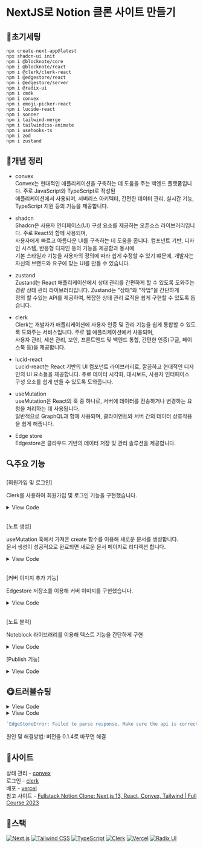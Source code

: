 # NextJS로 Notion 클론 사이트 만들기

## 🔧초기세팅   
`npx create-next-app@latest`   
`npx shadcn-ui init`   
`npm i @blocknote/core`   
`npm i @blocknote/react`   
`npm i @clerk/clerk-react`   
`npm i @edgestore/react`   
`npm i @edgestore/server`   
`npm i @radix-ui`   
`npm i cmdk`   
`npm i convex`   
`npm i emoji-picker-react`   
`npm i lucide-react`   
`npm i sonner`   
`npm i tailwind-merge`   
`npm i tailwindcss-animate`   
`npm i usehooks-ts`   
`npm i zod`   
`npm i zustand`   

## 🧾개념 정리   
- convex   
Convex는 현대적인 애플리케이션을 구축하는 데 도움을 주는 백엔드 플랫폼입니다. 주로 JavaScript와 TypeScript로 작성된   
애플리케이션에서 사용되며, 서버리스 아키텍터, 간편한 데이터 관리, 실시간 기능, TypeScript 지원 등의 기능을 제공합니다.   

- shadcn   
Shadcn은 사용자 인터페이스(UI) 구성 요소를 제공하는 오픈소스 라이브러리입니다. 주로 React와 함께 사용되며,   
사용자에게 빠르고 아름다운 UI를 구축하는 데 도움을 줍니다. 컴포넌트 기반, 디자인 시스템, 반응형 디자인 등의 기능을 제공함과 동시에   
기본 스타일과 기능을 사용자의 정의에 따라 쉽게 수정할 수 있기 떄문에, 개발자는 자신의 브랜드와 요구에 맞는 UI를 만들 수 있습니다.   

- zustand   
Zustand는 React 애플리케이션에서 상태 관리를 간편하게 할 수 있도록 도와주는 경량 상태 관리 라이브러리입니다. Zustand는 "상태"와 "작업"을 간단하게   
정의 할 수있는 API를 제공하여, 복잡한 상태 관리 로직을 쉽게 구현할 수 있도록 돕습니다.   

- clerk   
Clerk는 개발자가 애플리케이션에 사용자 인증 및 관리 기능을 쉽게 통합할 수 있도록 도와주는 서비스입니다. 주로 웹 애플리케이션에서 사용되며,   
사용자 관리, 세션 관리, 보안, 프론트엔드 및 백엔드 통합, 간편한 인증(구글, 페이스북 등)을 제공합니다.   

- lucid-react   
Lucid-react는 React 기반의 UI 컴포넌트 라이브러리로, 깔끔하고 현대적인 디자인의 UI 요소들을 제공합니다. 주로 데이터 시각화, 대시보드, 사용자 인터페이스   
구성 요소를 쉽게 만들 수 있도록 도와줍니다.   

- useMutation   
useMutation은 React의 훅 중 하나로, 서버에 데이터를 전송하거나 변경하는 요청을 처리하는 데 사용됩니다.   
일반적으로 GraphQL과 함께 사용되며, 클라이언트와 서버 간의 데이터 상호작용을 쉽게 해줍니다.  

- Edge store   
Edgestore은 클라우드 기반의 데이터 저장 및 관리 솔루션을 제공합니다.   


## 🔍주요 기능   
[회원가입 및 로그인]   

Clerk를 사용하여 회원가입 및 로그인 기능을 구현했습니다.   

<details>
  <summary>
  View Code
  </summary>

  ```js
  import { SignInButton, SignOutButton, useAuth, UserButton } from "@clerk/clerk-react";

  <SignInButton mode="modal">
    <Button variant="ghost" size="sm">
      Login
    </Button>
  </SignInButton>
  <SignInButton mode="modal">
    <Button size="sm">
      Get Zotion free
    </Button>
  </SignInButton>
  ```
</details>   

</br>

[노트 생성]   

useMutation 훅에서 가져온 create 함수를 이용해 새로운 문서를 생성합니다.   
문서 생성이 성공적으로 완료되면 새로운 문서 페이지로 리디렉션 합니다.   

<details>
  <summary>
  View Code
  </summary>   
  
  ```js
  const onCreate = () => {
    const promise = create({ title: "Untitled" })
      .then((documentId) => router.push(`/documents/${documentId}`))

    toast.promise(promise, {
      loading: "Creating a new note...",
      success: "New note created!",
      error: "Failed to create a new note"
    });
  };

  <h2 className="text-lg font-medium">
    Welcome to {user?.firstName}&apos;s Zotion
  </h2>
  <Button onClick={onCreate}>
    <PlusCircle className="h-4 w-4 mr-2" />
    Create a note
  </Button>
  ```
</details>

</br>

[커버 이미지 추가 기능]   

Edgestore 저장소를 이용해 커버 이미지를 구현했습니다.   


<details>
  <summary>
  View Code
  </summary>   
  
  ```js
  const useCoverImage = create<CoverImageStore>((set) => ({
    url: undefined,
    isOpen: false,
    onOpen: () => set({ isOpen: true, url: undefined }),
    onClose: () => set({ isOpen: false, url: undefined }),
    onReplace: (url: string) => set({ isOpen: true, url })
  }));        

  const coverImage = useCoverImage();

  <Button
    onClick={coverImage.onOpen}
    className="text-muted-foreground text-xs"
    variant="outline"
    size="sm"
  >
    <ImageIcon className="h-4 w-4 mr-2" />
    Add cover
  </Button>
  ```
</details>   

</br>   

[노트 블럭]   

Noteblock 라이브러리를 이용해 텍스트 기능을 간단하게 구현   

<details>
  <summary>
  View Code
  </summary>   
  
  ```js
  (@/components/editor.tsx)

  "use client";

  import { useTheme } from "next-themes";
  import {
    BlockNoteEditor,
    PartialBlock
  } from "@blocknote/core";
  import {
    BlockNoteView,
    useBlockNote,
  } from "@blocknote/react";
  import "@blocknote/core/style.css";

  import { useEdgeStore } from "@/lib/edgestore";

  interface EditorProps {
    onChange: (value: string) => void;
    initialContent?: string;
    editable?: boolean;
  };

  export const Editor = ({
    onChange,
    initialContent,
    editable
  }: EditorProps) => {
    const { resolvedTheme } = useTheme();
    const { edgestore } = useEdgeStore();

    const handleUpload = async (file: File) => {
      const response = await edgestore.publicFiles.upload({
        file
      });

      return response.url;
    }

    const editor: BlockNoteEditor = useBlockNote({
      editable,
      initialContent:
        initialContent
          ? JSON.parse(initialContent) as PartialBlock[]
          : undefined,
      onEditorContentChange: (editor) => {
        onChange(JSON.stringify(editor.topLevelBlocks, null, 2));
      },
      uploadFile: handleUpload,
    })

    return (
      <div>
        <BlockNoteView
          editor={editor}
          theme={resolvedTheme === "dark" ? "dark" : "light"}
        />
      </div>
    )
  }

  export default Editor;
  ```   

  공식 문서를 참조해 손쉽게 구현 가능합니다.   
</details>   

[Publish 기능]   

<details>
  <summary>
  View Code
  </summary>   
  
  ```js
  <Publish initialData={document} />   

  const onPublish = () => {
    setIsSubmitting(true);

    const promise = update({
      id: initialData._id,
      isPublished: true,
    })
      .finally(() => setIsSubmitting(false));

    toast.promise(promise, {
      loading: "Publishing...",
      success: "Note published",
      error: "Failed to publish note.",
    });
  };

  <Button
    size="sm"
    className="w-full text-xs"
    disabled={isSubmitting}
    onClick={onUnpublish}
  >
    Unpublish
  </Button>
  ```
</details>   

## 😋트러블슈팅   

<details>
  <summary>
  View Code
  </summary>   
  
  ```js
  `[Error: UNKNOWN: unknown error, o
  pen 'C:\Users\[user]\Documents\notio
  n-clone\.next\static\chunks\app\(
  main)\layout.js'] {
    errno: -4094,
    code: 'UNKNOWN',
    syscall: 'open',
  s\\notion-clone\\.next\\static\\c
  hunks\\app\\(main)\\layout.js'   
  }`
  ```

- 문제 원인   
운영체제 문제, 캐시 문제   

- 문제 해결   
1. 프로젝트의 노드js 프로세스를 모두 종료   
2. vscode를 종료하고 다시 실행    
3. .next 폴더 삭제   
4. `npm cache clear --force` 실행
5. vscode를 종료하고 다시 실행   
6. `npm run dev` 실행   

</details>   

<details>
  <summary>
  View Code
  </summary>   
  
  ```js
  `EdgeStoreError: Failed to parse response. Make sure the api is correctly configured at http://localhost:3000/api/edgestore/init`  
  ```   

  - 문제 원인
  운영체제 문제   

  - 문제 해결   
  운영체제 재설치   
</details>

```js
`EdgeStoreError: Failed to parse response. Make sure the api is correctly configured at http://localhost:3000/api/edgestore/init`   
```

원인 및 해결방법: 버전을 0.1.4로 바꾸면 해결

## 📎사이트   
상태 관리 - [convex](https://www.convex.dev/)   
로그인 - [clerk](https://clerk.com/)   
배포 - [vercel](https://vercel.com/)   
참고 사이트 - [Fullstack Notion Clone: Next.js 13, React, Convex, Tailwind | Full Course 2023](https://www.youtube.com/watch?v=0OaDyjB9Ib8)   

## 📘스택   
<div>
  <a href="#"><img alt="Next.js" src="https://img.shields.io/badge/Next.js-000000?style=flat&logo=Next.js&logoColor=white"></a>
  <a href="#"><img alt="Tailwind CSS" src="https://img.shields.io/badge/Tailwind CSS-06B6D4?logo=Tailwind CSS&logoColor=white"></a>
  <a href="#"><img alt="TypeScript" src="https://img.shields.io/badge/TypeScript-3178C6?logo=TypeScript&logoColor=white"></a>
  <a href="#"><img alt="Clerk" src="https://img.shields.io/badge/Clerk-6C47FF?logo=Clerk&logoColor=white"></a>
  <a href="#"><img alt="Vercel" src="https://img.shields.io/badge/Vercel-000000?logo=Vercel&logoColor=white"></a>
  <a href="#"><img alt="Radix UI" src="https://img.shields.io/badge/Radix UI-161618?logo=Radix UI&logoColor=white"></a>
</div>